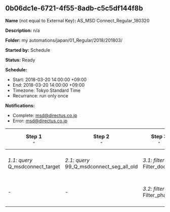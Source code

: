 ## 0b06dc1e-6721-4f55-8adb-c5c5df144f8b

**Name** (not equal to External Key)**:** AS_MSD Connect_Regular_180320

**Description:** n/a

**Folder:** my automations/japan/01_Regular/2018/201803/

**Started by:** Schedule

**Status:** Ready

**Schedule:**

* Start: 2018-03-20 14:00:00 +09:00
* End: 2018-03-20 14:00:00 +09:00
* Timezone: Tokyo Standard Time
* Recurrance: run only once

**Notifications:**

* Complete: msd@directus.co.jp
* Error: msd@directus.co.jp

| Step 1<br>_<small>-</small>_ | Step 2<br>_<small>-</small>_ | Step 3<br>_<small>-</small>_ | Step 4<br>_<small>-</small>_ | Step 5<br>_<small>-</small>_ |
| --- | --- | --- | --- | --- |
| _1.1: query_<br>Q_msdconnect_target | _2.1: query_<br>99_Q_msdconnect_seg_all_old | _3.1: filter_<br>Filter_doctor | _4.1: wait_<br>04:00 午後 | _5.1: emailSend_<br>MA_MSD Connect_Regular_医師用_180320 |
| - | - | _3.2: filter_<br>Filter_pharma | - | _5.2: emailSend_<br>MA_MSD Connect_Regular_薬剤師用_180320 |
